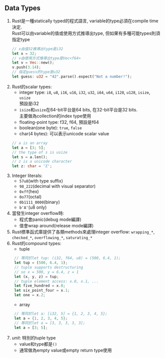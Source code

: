 ## Data Types
1. Rust是一種statically typed的程式語言, variable的type必須在compile time決定.\
   Rust可以由variable的值或使用方式推導出type, 但如果有多種可能types則須指定type
   ```rust
   // x由值32推導出type是i32
   let x = 32;
   // v由使用方式推導出type是Vec<f64>
   let v = Vec::new();
   v.push(3.14);
   // 指定guess的type是u32
   let guess: u32 = "42".parse().expect("Not a number!");
   ```
2. Rust的scalar types:
   - integer type: `i8`, `u8`, `i16`, `u16`, `i32`, `u32`, `i64`, `u64`, `i128`, `u128`, `isize`, `usize`\
預設是i32
   - `isize`和`usize`在64-bit平台是64 bits, 在32-bit平台是32 bits.\
主要做為collection的index type使用
   - floating-point type: f32, f64, 預設是f64
   - boolean(one byte): `true`, `false`
   - char(4 bytes): 可以表示unicode scalar value
   ```rust
   // a is an array
   let a = [3; 5];
   // the type of s is usize
   let s = a.len();
   // z is a unicode character
   let z: char = 'ℤ';
   ```
3. Integer literals:
   - `57u8`(with type suffix)
   - `98_222`(decimal with visual separator)
   - `0xff`(hex)
   - `0o77`(octal)
   - `0b1111_0000`(binary)
   - `b'A'`(u8 only)
4. 當發生integer overflow時:
   - 程式會panic(debug mode編譯)
   - 值會wrap around(release mode編譯)
5. Rust標準函式庫提供了各類methods來處理integer overflow: `wrapping_*`, `checked_*`, `overflowing_*`, `saturating_*`
6. Rust的compound types:
   - tuple
   ```rust
    // 等同於let tup: (i32, f64, u8) = (500, 6.4, 1);
    let tup = (500, 6.4, 1);
    // tuple supports destructuring
    // so x = 500, y = 6.4, z = 1
    let (x, y, z) = tup;
    // tuple element access: x.0, x.1, ...
    let five_hundred = x.0;
    let six_point_four = x.1;
    let one = x.2;
   ```
   - array
   ```rust
    // 等同於let a: [i32, 5] = {1, 2, 3, 4, 5};
    let a = {1, 2, 3, 4, 5};
    // 等同於let a = [3, 3, 3, 3, 3];
    let a = [3; 5];
   ```
7. *unit*: 特別的tuple type
   - value和type都是`()`
   - 通常做為empty value或empty return type使用
